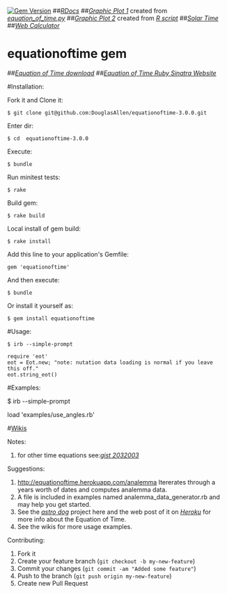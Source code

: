 [![Gem Version](https://badge.fury.io/rb/equationoftime.png)](http://badge.fury.io/rb/equationoftime)
##[*RDocs*](http://rubydoc.info/gems/equationoftime/3.0.0/frames)
##[*Graphic Plot 1*](https://github.com/DouglasAllen/equationoftime-3.0.0/blob/master/examples/figure_1.jpg) created from [*equation_of_time.py*](https://bitbucket.org/cmcqueen1975/sundials/src/26a0f54a7c18fc3b54a3a4cff4f79192fcef1a91/equation_of_time.py?at=default)
##[*Graphic Plot 2*](https://github.com/DouglasAllen/equationoftime-3.0.0/blob/master/examples/Equation_of_Time.jpg) created from [*R script*](http://en.wikipedia.org/wiki/File:Zeitgleichung.png)
##[*Solar Time*](http://www.maa.mhn.de/Scholar/times.html#solar)
##[*Web Calculator*](http://www.nature1st.net/bogan/astro/time/jsjdetst.html)
# equationoftime gem
##[*Equation of Time download*](https://rubygems.org/gems/equationoftime)
##[*Equation of Time Ruby Sinatra Website*](http://equationoftime.herokuapp.com/)

#Installation:    
 
Fork it and Clone it:

	$ git clone git@github.com:DouglasAllen/equationoftime-3.0.0.git
   
Enter dir:

	$ cd  equationoftime-3.0.0

Execute:

	$ bundle

Run minitest tests:

	$ rake

Build gem:

	$ rake build    

Local install of gem build:
 
	$ rake install


Add this line to your application's Gemfile:

	gem 'equationoftime'

And then execute:

	$ bundle

Or install it yourself as:

	$ gem install equationoftime

#Usage:

	$ irb --simple-prompt

	require 'eot'
	eot = Eot.new; "note: nutation data loading is normal if you leave this off."
	eot.string_eot()
  
#Examples:

  $ irb --simple-prompt
  
  load 'examples/use_angles.rb'
  

#[Wikis](https://github.com/DouglasAllen/equationoftime-3.0.0/blob/master/wiki.md)


Notes:

1. for other time equations see:[*gist 2032003*](https://gist.github.com/2032003)


Suggestions:

1. http://equationoftime.herokuapp.com/analemma Itererates through a years worth of dates and computes analemma data.
2. A file is included in examples named analemma_data_generator.rb and may help you get started.
3. See the [*astro dog*](https://github.com/DouglasAllen/Sinatra-projects/tree/master/astro_dog) project here and the web post of it on [*Heroku*](http://equationoftime.herokuapp.com/) for more info about the Equation of Time.
4. See the wikis for more usage examples.

Contributing:

1. Fork it
2. Create your feature branch (`git checkout -b my-new-feature`)
3. Commit your changes (`git commit -am "Added some feature"`)
4. Push to the branch (`git push origin my-new-feature`)
5. Create new Pull Request
 
